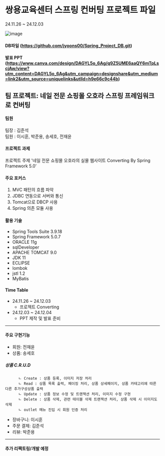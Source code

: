 # 쌍용교육센터 스프링 컨버팅 프로젝트 파일<br>
24.11.26 ~ 24.12.03

![image](https://github.com/user-attachments/assets/b690438a-275d-4158-ace0-01c0255702bf)
#### DB파일 (https://github.com/jyoons00/Spring_Project_DB.git)<br>
#### 발표 PPT (https://www.canva.com/design/DAGYL5o_6Ag/q9Z5UME6aaQY6mTpLscjAw/view?utm_content=DAGYL5o_6Ag&utm_campaign=designshare&utm_medium=link2&utm_source=uniquelinks&utlId=h9e66c9c44b)<br>

## 팀 프로젝트: 네일 전문 쇼핑몰 오호라 스프링 프레임워크로 컨버팅

#### 팀원
팀장 : 김준석<br>
팀원 : 이시훈, 박준용, 송세호, 전재윤<br>

#### 프로젝트 과제
프로젝트 주제 '네일 전문 쇼핑몰 오호라의 실물 웹사이트 Converting By Spring Framework 5.0’<br>

#### 주요 포커스
1. MVC 패턴의 흐름 파악
2. JDBC 연동으로 서버와 통신
3. Tomcat으로 DBCP 사용
4. Spring 의존 모듈 사용

#### 활용 기술
- Spring Tools Suite 3.9.18
- Spring Framework 5.0.7
- ORACLE 11g
- sqlDeveloper
- APACHE TOMCAT 9.0
- JDK 11
- ECLIPSE
- lombok
- jstl 1.2
- MyBatis

#### Time Table
  - 24.11.26 ~ 24.12.03
    - 프로젝트 Converting
  - 24.12.03 ~ 24.12.04
    - PPT 제작 및 발표 준비
---
#### 주요 구현기능
- 회원: 전재윤
- 상품: 송세호
#####     상품 C.R.U.D
          ㄴ Create : 상품 등록, 이미지 저장 처리
          ㄴ Read : 상품 목록 출력, 페이징 처리, 상품 상세페이지, 상품 카테고리에 따른 다른 추가구성상품 출력
          ㄴ Update : 상품 정보 수정 및 트랜잭션 처리, 이미지 수정 구현
          ㄴ Delete : 상품 삭제, 관련 테이블 삭제 트랜잭션 처리, 상품 삭제 시 이미지도 삭제
          ㄴ outlet 메뉴 진입 시 회원 인증 처리  
- 장바구니: 이시훈
- 주문 결제: 김준석
- 리뷰: 박준용
  
---
#### 추가 리팩토링/개발 예정

